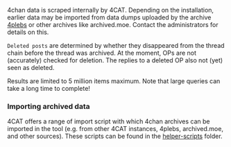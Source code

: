 4chan data is scraped internally by 4CAT. Depending on the installation, earlier data may be imported from data dumps uploaded by the archive [4plebs](https://archive.4plebs.org) or other archives like archived.moe. Contact the administrators for details on this.

<code>Deleted posts</code> are determined by whether they disappeared from the thread chain before the thread was archived. At the moment, OPs are not (accurately) checked for deletion. The replies to a deleted OP also not (yet) seen as deleted.

Results are limited to 5 million items maximum. Note that large queries can take a long time to complete!

### Importing archived data
4CAT offers a range of import script with which 4chan archives can be imported in the tool (e.g. from other 4CAT instances, 4plebs, archived.moe, and other sources). These scripts can be found in the [helper-scripts](https://github.com/digitalmethodsinitiative/4cat/tree/master/helper-scripts) folder.
